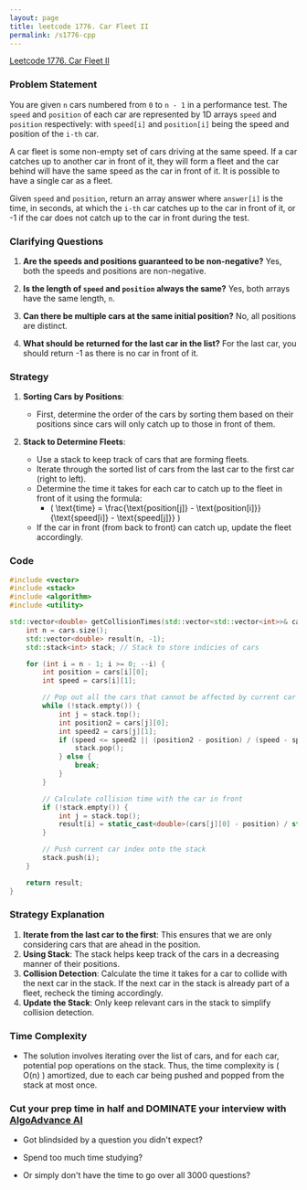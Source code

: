 ```yaml
---
layout: page
title: leetcode 1776. Car Fleet II
permalink: /s1776-cpp
---
```

[Leetcode 1776. Car Fleet II](https://algoadvance.github.io/algoadvance/l1776)
### Problem Statement
You are given `n` cars numbered from `0` to `n - 1` in a performance test. The `speed` and `position` of each car are represented by 1D arrays `speed` and `position` respectively: with `speed[i]` and `position[i]` being the speed and position of the `i-th` car. 

A car fleet is some non-empty set of cars driving at the same speed. If a car catches up to another car in front of it, they will form a fleet and the car behind will have the same speed as the car in front of it. It is possible to have a single car as a fleet.

Given `speed` and `position`, return an array answer where `answer[i]` is the time, in seconds, at which the `i-th` car catches up to the car in front of it, or -1 if the car does not catch up to the car in front during the test.

### Clarifying Questions
1. **Are the speeds and positions guaranteed to be non-negative?**
   Yes, both the speeds and positions are non-negative.

2. **Is the length of `speed` and `position` always the same?**
   Yes, both arrays have the same length, `n`.

3. **Can there be multiple cars at the same initial position?**
   No, all positions are distinct.

4. **What should be returned for the last car in the list?**
   For the last car, you should return -1 as there is no car in front of it.

### Strategy
1. **Sorting Cars by Positions**:
   - First, determine the order of the cars by sorting them based on their positions since cars will only catch up to those in front of them.

2. **Stack to Determine Fleets**:
   - Use a stack to keep track of cars that are forming fleets.
   - Iterate through the sorted list of cars from the last car to the first car (right to left).
   - Determine the time it takes for each car to catch up to the fleet in front of it using the formula:
        - \( \text{time} = \frac{\text{position[j]} - \text{position[i]}}{\text{speed[i]} - \text{speed[j]}} \)
   - If the car in front (from back to front) can catch up, update the fleet accordingly.

### Code

```cpp
#include <vector>
#include <stack>
#include <algorithm>
#include <utility>

std::vector<double> getCollisionTimes(std::vector<std::vector<int>>& cars) {
    int n = cars.size();
    std::vector<double> result(n, -1);
    std::stack<int> stack; // Stack to store indicies of cars

    for (int i = n - 1; i >= 0; --i) {
        int position = cars[i][0];
        int speed = cars[i][1];

        // Pop out all the cars that cannot be affected by current car `i`
        while (!stack.empty()) {
            int j = stack.top();
            int position2 = cars[j][0];
            int speed2 = cars[j][1];
            if (speed <= speed2 || (position2 - position) / (speed - speed2) >= result[j] && result[j] > 0) {
                stack.pop();
            } else {
                break;
            }
        }

        // Calculate collision time with the car in front
        if (!stack.empty()) {
            int j = stack.top();
            result[i] = static_cast<double>(cars[j][0] - position) / static_cast<double>(speed - cars[j][1]);
        }

        // Push current car index onto the stack
        stack.push(i);
    }

    return result;
}
```

### Strategy Explanation
1. **Iterate from the last car to the first**: This ensures that we are only considering cars that are ahead in the position.
2. **Using Stack**: The stack helps keep track of the cars in a decreasing manner of their positions.
3. **Collision Detection**: Calculate the time it takes for a car to collide with the next car in the stack. If the next car in the stack is already part of a fleet, recheck the timing accordingly.
4. **Update the Stack**: Only keep relevant cars in the stack to simplify collision detection.

### Time Complexity
- The solution involves iterating over the list of cars, and for each car, potential pop operations on the stack. Thus, the time complexity is \( O(n) \) amortized, due to each car being pushed and popped from the stack at most once.


### Cut your prep time in half and DOMINATE your interview with [AlgoAdvance AI](https://algoAdvance.com)

- Got blindsided by a question you didn't expect?

- Spend too much time studying?

- Or simply don't have the time to go over all 3000 questions?

